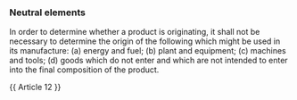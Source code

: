### Neutral elements

In order to determine whether a product is originating, it shall not be necessary to determine the origin of the following which might be used in its manufacture:
(a)	energy and fuel;
(b)	plant and equipment;
(c)	machines and tools;
(d)	goods which do not enter and which are not intended to enter into the final composition of the product.

{{ Article 12 }}